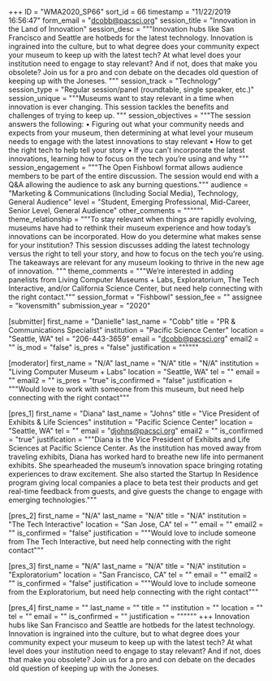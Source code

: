 +++
ID = "WMA2020_SP66"
sort_id = 66
timestamp = "11/22/2019 16:56:47"
form_email = "dcobb@pacsci.org"
session_title = "Innovation in the Land of Innovation"
session_desc = """Innovation hubs like San Francisco and Seattle are hotbeds for the latest technology. Innovation is ingrained into the culture, but to what degree does your community expect your museum to keep up with the latest tech? At what level does your institution need to engage to stay relevant? And if not, does that make you obsolete? Join us for a pro and con debate on the decades old question of keeping up with the Joneses.  """
session_track = "Technology"
session_type = "Regular session/panel (roundtable, single speaker, etc.)"
session_unique = """Museums want to stay relevant in a time when innovation is ever changing. This session tackles the benefits and challenges of trying to keep up. """
session_objectives = """The session answers the following:
• Figuring out what your community needs and expects from your museum, then determining at what level your museum needs to engage with the latest innovations to stay relevant
• How to get the right tech to help tell your story
• If you can’t incorporate the latest innovations, learning how to focus on the tech you’re using and why
"""
session_engagement = """The Open Fishbowl format allows audience members to be part of the entire discussion. The session would end with a Q&A allowing the audience to ask any burning questions."""
audience = "Marketing & Communications (Including Social Media), Technology, General Audience"
level = "Student, Emerging Professional, Mid-Career, Senior Level, General Audience"
other_comments = """"""
theme_relationship = """To stay relevant when things are rapidly evolving, museums have had to rethink their museum experience and how today’s innovations can be incorporated. How do you determine what makes sense for your institution? This session discusses adding the latest technology versus the right to tell your story, and how to focus on the tech you’re using. The takeaways are relevant for any museum looking to thrive in the new age of innovation. """
theme_comments = """We’re interested in adding panelists from Living Computer Museums + Labs, Exploratorium, The Tech Interactive, and/or California Science Center, but need help connecting with the right contact."""
session_format = "Fishbowl"
session_fee = ""
assignee = "kovensmith"
submission_year = "2020"

[submitter]
first_name = "Danielle"
last_name = "Cobb"
title = "PR & Communications Specialist"
institution = "Pacific Science Center"
location = "Seattle, WA"
tel = "206-443-3659"
email = "dcobb@pacsci.org"
email2 = ""
is_mod = "false"
is_pres = "false"
justification = """"""

[moderator]
first_name = "N/A"
last_name = "N/A"
title = "N/A"
institution = "Living Computer Museum + Labs"
location = "Seattle, WA"
tel = ""
email = ""
email2 = ""
is_pres = "true"
is_confirmed = "false"
justification = """Would love to work with someone from this museum, but need help connecting with the right contact"""

[pres_1]
first_name = "Diana"
last_name = "Johns"
title = "Vice President of Exhibits & Life Sciences"
institution = "Pacific Science Center"
location = "Seattle, WA"
tel = ""
email = "djohns@pacsci.org"
email2 = ""
is_confirmed = "true"
justification = """Diana is the Vice President of Exhibits and Life Sciences at Pacific Science Center. As the institution has moved away from traveling exhibits, Diana has worked hard to breathe new life into permanent exhibits. She spearheaded the museum’s innovation space bringing rotating experiences to draw excitement. She also started the Startup In Residence program giving local companies a place to beta test their products and get real-time feedback from guests, and give guests the change to engage with emerging technologies."""

[pres_2]
first_name = "N/A"
last_name = "N/A"
title = "N/A"
institution = "The Tech Interactive"
location = "San Jose, CA"
tel = ""
email = ""
email2 = ""
is_confirmed = "false"
justification = """Would love to include someone from The Tech Interactive, but need help connecting with the right contact"""

[pres_3]
first_name = "N/A"
last_name = "N/A"
title = "N/A"
institution = "Exploratorium"
location = "San Francisco, CA"
tel = ""
email = ""
email2 = ""
is_confirmed = "false"
justification = """Would love to include someone from the Exploratorium, but need help connecting with the right contact"""

[pres_4]
first_name = ""
last_name = ""
title = ""
institution = ""
location = ""
tel = ""
email = ""
is_confirmed = ""
justification = """"""
+++
Innovation hubs like San Francisco and Seattle are hotbeds for the latest technology. Innovation is ingrained into the culture, but to what degree does your community expect your museum to keep up with the latest tech? At what level does your institution need to engage to stay relevant? And if not, does that make you obsolete? Join us for a pro and con debate on the decades old question of keeping up with the Joneses.  